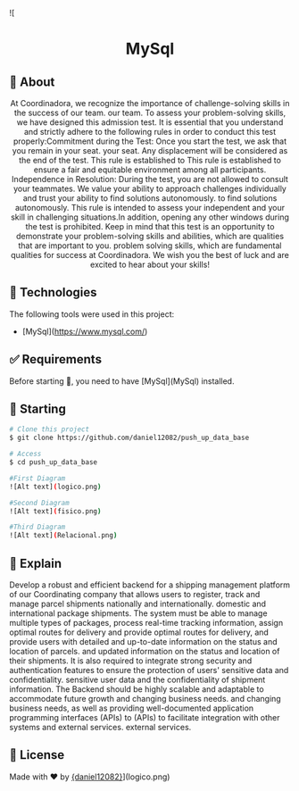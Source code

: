 ![<div align="center" id="top"> 
</div>

<h1 align="center">MySql</h1>

## :dart: About ##

<p align="center">At Coordinadora, we recognize the importance of challenge-solving skills in the success of our team.
our team. To assess your problem-solving skills, we have designed this
admission test. It is essential that you understand and strictly adhere to the following rules in order to
conduct this test properly:Commitment during the Test: Once you start the test, we ask that you remain in your seat.
your seat. Any displacement will be considered as the end of the test. This rule is established to
This rule is established to ensure a fair and equitable environment among all participants.
Independence in Resolution: During the test, you are not allowed to consult your teammates.
We value your ability to approach challenges individually and trust your ability to find solutions autonomously.
to find solutions autonomously. This rule is intended to assess your independent
and your skill in challenging situations.In addition, opening any other windows during the test is prohibited.
Keep in mind that this test is an opportunity to demonstrate your problem-solving skills and abilities, which are qualities that are important to you.
problem solving skills, which are fundamental qualities for success at Coordinadora.
We wish you the best of luck and are excited to hear about your skills!</p>

## :rocket: Technologies ##

The following tools were used in this project:

- \[MySql\](https://www.mysql.com/)

## :white_check_mark: Requirements ##

Before starting :checkered_flag:, you need to have \[MySql\](MySql) installed.

## :checkered_flag: Starting ##

```bash
# Clone this project
$ git clone https://github.com/daniel12082/push_up_data_base

# Access
$ cd push_up_data_base

#First Diagram 
![Alt text](logico.png)

#Second Diagram
![Alt text](fisico.png)

#Third Diagram
![Alt text](Relacional.png)
```


## :open_book: Explain ##

Develop a robust and efficient backend for a shipping management platform of our Coordinating
company that allows users to register, track and manage parcel shipments nationally and internationally.
domestic and international package shipments. The system must be able to manage
multiple types of packages, process real-time tracking information, assign optimal routes for delivery and provide
optimal routes for delivery, and provide users with detailed and up-to-date information on the status and location of parcels.
and updated information on the status and location of their shipments. It is also required to integrate
strong security and authentication features to ensure the protection of users' sensitive data and confidentiality.
sensitive user data and the confidentiality of shipment information. The
Backend should be highly scalable and adaptable to accommodate future growth and changing business needs.
and changing business needs, as well as providing well-documented application programming interfaces (APIs) to
(APIs) to facilitate integration with other systems and external services.
external services.


## :memo: License ##

Made with :heart: by <a href="https://github.com/{daniel12082}" target="_blank">{daniel12082}</a>](logico.png)


